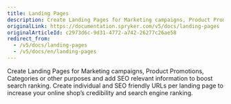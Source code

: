 ```yaml
---
title: Landing Pages
description: Create Landing Pages for Marketing campaigns, Product Promotions, Categories or other purposes and add SEO relevant information to boost search ranking.
originalLink: https://documentation.spryker.com/v5/docs/landing-pages
originalArticleId: c2973d6c-9d31-4772-a742-26277c26ae58
redirect_from:
  - /v5/docs/landing-pages
  - /v5/docs/en/landing-pages
---
```


Create Landing Pages for Marketing campaigns, Product Promotions, Categories or other purposes and add SEO relevant information to boost search ranking. Create individual and SEO friendly URLs per landing page to increase your online shop’s credibility and search engine ranking.
